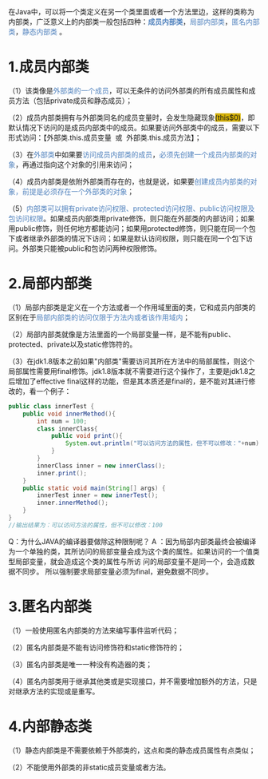 在Java中，可以将一个类定义在另一个类里面或者一个方法里边，这样的类称为内部类，广泛意义上的内部类一般包括四种：****<font color="#4f81bd">成员内部类</font>****，<font color="#4f81bd">局部内部类</font>，<font color="#4f81bd">匿名内部类</font>，<font color="#4f81bd">静态内部类</font> 。

# 1.成员内部类

（1）该类像是<font color="#4f81bd">外部类的一个成员</font>，可以无条件的访问外部类的所有成员属性和成员方法（包括private成员和静态成员）；

（2）成员内部类拥有与外部类同名的成员变量时，会发生隐藏现象<span style="background:#d4b106">(this$0)</span>，即默认情况下访问的是成员内部类中的成员。如果要访问外部类中的成员，需要以下形式访问：【外部类.this.成员变量  或  外部类.this.成员方法】；

（3）在<font color="#4f81bd">外部类</font>中如果要<font color="#4f81bd">访问成员内部类的成员</font>，<font color="#4f81bd">必须先创建一个成员内部类的对象</font>，再通过指向这个对象的引用来访问；

（4）成员内部类是依附外部类而存在的，也就是说，如果要<font color="#4f81bd">创建成员内部类的对象，前提是必须存在一个外部类的对象</font>；

（5）<font color="#4f81bd">内部类可以拥有private访问权限、protected访问权限、public访问权限及包访问权限</font>。如果成员内部类用private修饰，则只能在外部类的内部访问；如果用public修饰，则任何地方都能访问；如果用protected修饰，则只能在同一个包下或者继承外部类的情况下访问；如果是默认访问权限，则只能在同一个包下访问。外部类只能被public和包访问两种权限修饰。

# 2.局部内部类

（1）局部内部类是定义在一个方法或者一个作用域里面的类，它和成员内部类的区别在于<font color="#4f81bd">局部内部类的访问仅限于方法内或者该作用域内</font>；

（2）局部内部类就像是方法里面的一个局部变量一样，是不能有public、protected、private以及static修饰符的。

（3）在jdk1.8版本之前如果"内部类"需要访问其所在方法中的局部属性，则这个局部属性需要用final修饰。jdk1.8版本就不需要进行这个操作了，主要是jdk1.8之后增加了effective final这样的功能，但是其本质还是final的，是不能对其进行修改的，看一个例子：
```java
public class innerTest {
	public void innerMethod(){
		int num = 100;
		class innerClass{
			public void print(){
				System.out.println("可以访问方法的属性，但不可以修改："+num);
			}
		}
		innerClass inner = new innerClass();
		inner.print();
	}
	public static void main(String[] args) {
		innerTest inner = new innerTest();
		inner.innerMethod();
	}	
}
//输出结果为：可以访问方法的属性，但不可以修改：100
```

Q：为什么JAVA的编译器要做除这种限制呢？
A ：因为局部内部类最终会被编译为一个单独的类，其所访问的局部变量会成为这个类的属性。如果访问的一个值类型局部变量，就会造成这个类的属性与所访  问的局部变量不是同一个，会造成数据不同步。 所以强制要求局部变量必须为final，避免数据不同步。

# 3.匿名内部类

（1）一般使用匿名内部类的方法来编写事件监听代码；

（2）匿名内部类是不能有访问修饰符和static修饰符的；

（3）匿名内部类是唯一一种没有构造器的类；

（4）匿名内部类用于继承其他类或是实现接口，并不需要增加额外的方法，只是对继承方法的实现或是重写。

# 4.内部静态类

（1）静态内部类是不需要依赖于外部类的，这点和类的静态成员属性有点类似；

（2）不能使用外部类的非static成员变量或者方法。
